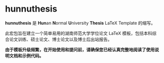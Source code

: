 # hunnuthesis

**hunnuthesis** 是 **Hun**an **N**ormal **U**niversity **Thesis** LaTeX Template 的缩写。

此宏包旨在建立一个简单易用的湖南师范大学学位论文 LaTeX 模板，包括本科综合论文训练、硕士论文、博士论文以及博士后出站报告。

**由于模板升级频繁，在开始使用和提问前，请确保您已经认真完整地阅读了使用说明文档和示例代码。**
